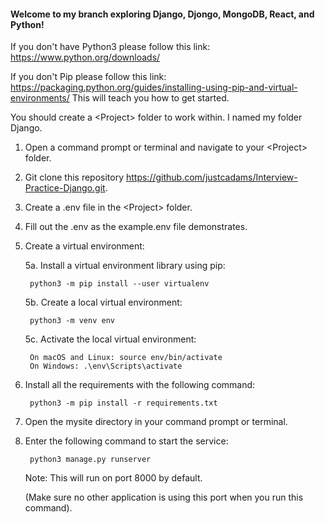 #### Welcome to my branch exploring Django, Djongo, MongoDB, React, and Python!

If you don't have Python3 please follow this link:
https://www.python.org/downloads/

If you don't Pip please follow this link:
https://packaging.python.org/guides/installing-using-pip-and-virtual-environments/
This will teach you how to get started.

You should create a \<Project\> folder to work within.
I named my folder Django.


1. Open a command prompt or terminal and navigate to your \<Project\> folder.


2. Git clone this repository https://github.com/justcadams/Interview-Practice-Django.git.


3. Create a .env file in the \<Project\> folder.


4. Fill out the .env as the example.env file demonstrates.


5. Create a virtual environment:

	5a. Install a virtual environment library using pip:

		python3 -m pip install --user virtualenv

	5b. Create a local virtual environment:

		python3 -m venv env

	5c. Activate the local virtual environment:

		On macOS and Linux: source env/bin/activate
		On Windows: .\env\Scripts\activate


6. Install all the requirements with the following command:

		python3 -m pip install -r requirements.txt


7. Open the mysite directory in your command prompt or terminal.


8. Enter the following command to start the service:

		python3 manage.py runserver
	Note: This will run on port 8000 by default.
	
	(Make sure no other application is using this port when you run this command).
